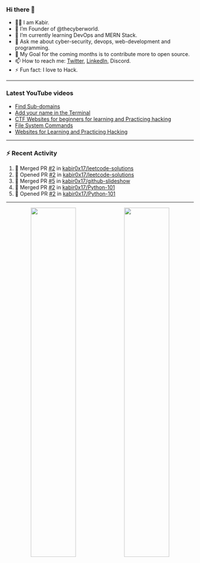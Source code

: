 ### Hi there 👋
- 👨‍💻 I am Kabir.
- 🔭 I’m Founder of @thecyberworld.
- 🌱 I’m currently learning DevOps and MERN Stack.
- 💬 Ask me about cyber-security, devops, web-development and programming.
- 🥅 My Goal for the coming months is to contribute more to open source.
- 📫 How to reach me: [Twitter](https://www.twitter.com/kabir0x23), [LinkedIn](Linkedin.com/in/kabir0x23/), Discord.
- ⚡ Fun fact: I love to Hack.

<!-- --- -->
<!-- ## 🤝 Connect with me:

<a href="https://www.linkedin.com/in/kabir0x23/"><img align="left" src="images/linkedin.png" alt="Kabir | LinkedIn" width="42px"/></a>
<a href="https://twitter.com/kabir0x23"><img align="left" src="images/twitter.png" alt="Kabir | Twitter" width="42px"/></a>
<br />
<br />
 -->

---

### Latest YouTube videos
<!-- YOUTUBE-VIDEOS-LIST:START -->
- [Find Sub-domains](https://www.youtube.com/watch?v=pthWoAV6Hk8)
- [Add your name in the Terminal](https://www.youtube.com/watch?v=pVGW-wuBhhY)
- [CTF Websites for beginners for learning and Practicing hacking](https://www.youtube.com/watch?v=FPa6yKMrvjw)
- [File System Commands](https://www.youtube.com/watch?v=ONUk5S6_QwM)
- [Websites for Learning and Practicing Hacking](https://www.youtube.com/watch?v=fAGc5C_9kiI)
<!-- YOUTUBE-VIDEOS-LIST:END -->

---

### :zap: Recent Activity
<!--START_SECTION:activity-->
1. 🎉 Merged PR [#2](https://github.com/kabir0x17/leetcode-solutions/pull/2) in [kabir0x17/leetcode-solutions](https://github.com/kabir0x17/leetcode-solutions)
2. 💪 Opened PR [#2](https://github.com/kabir0x17/leetcode-solutions/pull/2) in [kabir0x17/leetcode-solutions](https://github.com/kabir0x17/leetcode-solutions)
3. 🎉 Merged PR [#5](https://github.com/kabir0x17/github-slideshow/pull/5) in [kabir0x17/github-slideshow](https://github.com/kabir0x17/github-slideshow)
4. 🎉 Merged PR [#2](https://github.com/kabir0x17/Python-101/pull/2) in [kabir0x17/Python-101](https://github.com/kabir0x17/Python-101)
5. 💪 Opened PR [#2](https://github.com/kabir0x17/Python-101/pull/2) in [kabir0x17/Python-101](https://github.com/kabir0x17/Python-101)
<!--END_SECTION:activity-->

---

<p align="center">
  <img width="49%" src="https://github-readme-stats.vercel.app/api?username=kabir0x23&count_private=true&theme=dark&show_icons=true" />
  <img width="49%" src="https://github-readme-streak-stats.herokuapp.com/?user=kabir0x23&theme=dark&count_private=true" />
</p>

<!-- ---

<p align = "center">
 <img width="99%" src="https://activity-graph.herokuapp.com/graph?username=kabir0x17&theme=xcode">
</p>  
 -->
